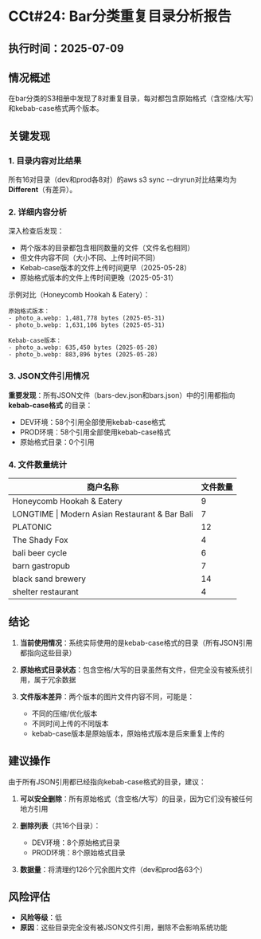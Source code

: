 # CCt#24: Bar分类重复目录分析报告

## 执行时间：2025-07-09

## 情况概述

在bar分类的S3相册中发现了8对重复目录，每对都包含原始格式（含空格/大写）和kebab-case格式两个版本。

## 关键发现

### 1. 目录内容对比结果

所有16对目录（dev和prod各8对）的aws s3 sync --dryrun对比结果均为 **Different**（有差异）。

### 2. 详细内容分析

深入检查后发现：
- 两个版本的目录都包含相同数量的文件（文件名也相同）
- 但文件内容不同（大小不同、上传时间不同）
- Kebab-case版本的文件上传时间更早（2025-05-28）
- 原始格式版本的文件上传时间更晚（2025-05-31）

示例对比（Honeycomb Hookah & Eatery）：
```
原始格式版本：
- photo_a.webp: 1,481,778 bytes (2025-05-31)
- photo_b.webp: 1,631,106 bytes (2025-05-31)

Kebab-case版本：
- photo_a.webp: 635,450 bytes (2025-05-28)
- photo_b.webp: 883,896 bytes (2025-05-28)
```

### 3. JSON文件引用情况

**重要发现**：所有JSON文件（bars-dev.json和bars.json）中的引用都指向 **kebab-case格式** 的目录：

- DEV环境：58个引用全部使用kebab-case格式
- PROD环境：58个引用全部使用kebab-case格式
- 原始格式目录：0个引用

### 4. 文件数量统计

| 商户名称 | 文件数量 |
|---------|---------|
| Honeycomb Hookah & Eatery | 9 |
| LONGTIME \| Modern Asian Restaurant & Bar Bali | 7 |
| PLATONIC | 12 |
| The Shady Fox | 4 |
| bali beer cycle | 6 |
| barn gastropub | 7 |
| black sand brewery | 14 |
| shelter restaurant | 4 |

## 结论

1. **当前使用情况**：系统实际使用的是kebab-case格式的目录（所有JSON引用都指向这些目录）

2. **原始格式目录状态**：包含空格/大写的目录虽然有文件，但完全没有被系统引用，属于冗余数据

3. **文件版本差异**：两个版本的图片文件内容不同，可能是：
   - 不同的压缩/优化版本
   - 不同时间上传的不同版本
   - kebab-case版本是原始版本，原始格式版本是后来重复上传的

## 建议操作

由于所有JSON引用都已经指向kebab-case格式的目录，建议：

1. **可以安全删除**：所有原始格式（含空格/大写）的目录，因为它们没有被任何地方引用

2. **删除列表**（共16个目录）：
   - DEV环境：8个原始格式目录
   - PROD环境：8个原始格式目录

3. **数据量**：将清理约126个冗余图片文件（dev和prod各63个）

## 风险评估

- **风险等级**：低
- **原因**：这些目录完全没有被JSON文件引用，删除不会影响系统功能
